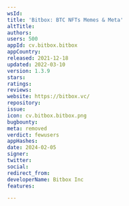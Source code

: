 ```yaml
---
wsId: 
title: 'Bitbox: BTC NFTs Memes & Meta'
altTitle: 
authors: 
users: 500
appId: cv.bitbox.bitbox
appCountry: 
released: 2021-12-18
updated: 2022-03-10
version: 1.3.9
stars: 
ratings: 
reviews: 
website: https://bitbox.vc/
repository: 
issue: 
icon: cv.bitbox.bitbox.png
bugbounty: 
meta: removed
verdict: fewusers
appHashes: 
date: 2024-02-05
signer: 
twitter: 
social: 
redirect_from: 
developerName: Bitbox Inc
features: 

---
```


